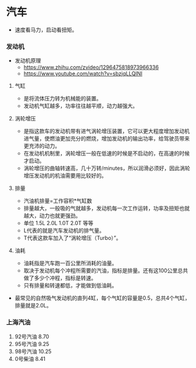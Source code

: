 # 汽车
- 速度看马力，启动看扭矩。

### 发动机
- 发动机原理 
    - https://www.zhihu.com/zvideo/1296475818973966336
    - https://www.youtube.com/watch?v=sbzjqLLQINI

1. 气缸
    - 是将流体压力转为机械能的装置。
    - 发动机气缸越多，功率往往越平顺，动力越强大。

2. 涡轮增压
    - 是指这款车的发动机带有进气涡轮增压装置，它可以更大程度增加发动机进气量，使燃油更加充分的燃烧，增加发动机的输出功率，给驾驶员带来更充沛的动力。
    - 在发动机机制里，涡轮增压一般在低速的时候是不启动的，在高速的时候才启动。
    - 涡轮增压的曲轴转速高，几十万转/minutes，所以润滑必须好，因此涡轮增压发动机的机油需要用比较好的。

3. 排量
    - 汽油机排量=工作容积*气缸数
    - 排量越大，一般吸的气就越多，发动机每一次工作运转，功率及扭矩也就越大，动力也就更强劲。
    - 单位 1.5L 2.0L 1.0T 2.0T 等等
    - L代表的就是汽车发动机的排气量。
    - T代表这款车加入了“涡轮增压（Turbo）”。

4. 油耗
    - 油耗指是汽车跑一百公里所消耗的油量。
    - 取决于发动机每个冲程所需要的汽油，指标是排量。还有这100公里总共做了多少个冲程，指标是转速。
    - 只有排量和转速都低，才能做到低油耗。



- 最常见的自然吸气发动机的直列4缸，每个气缸的容量是0.5，总共4个气缸，排量就是2.0L。


### 上海汽油
1. 92号汽油 8.70
2. 95号汽油 9.25 
3. 98号汽油 10.25
4.  0号柴油 8.41